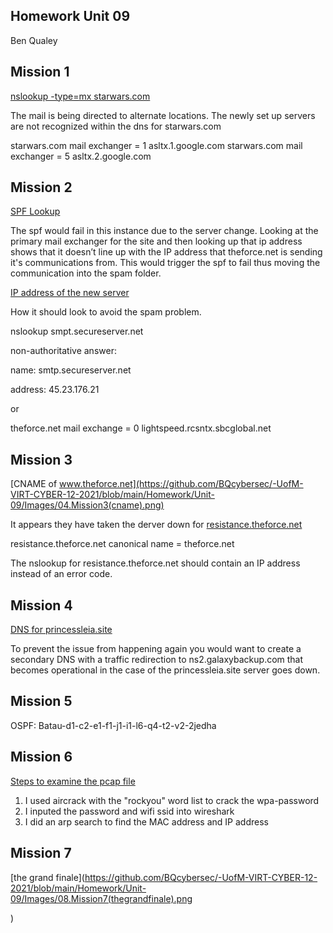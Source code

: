 ## Homework Unit 09
Ben Qualey

## Mission 1
[nslookup -type=mx starwars.com](https://github.com/BQcybersec/-UofM-VIRT-CYBER-12-2021/blob/main/Homework/Unit-09/Images/01.Mission1(nslookup).png)

The mail is being directed to alternate locations. The newly set up servers are not recognized within the dns for starwars.com


starwars.com	mail exchanger	=	1	asltx.1.google.com
starwars.com	mail exchanger	=	5	asltx.2.google.com


## Mission 2

[SPF Lookup](https://github.com/BQcybersec/-UofM-VIRT-CYBER-12-2021/blob/main/Homework/Unit-09/Images/02.Mission2(spflookup).png)

The spf would fail in this instance due to the server change. Looking at the primary mail exchanger for the site and then looking up that ip address shows that it doesn’t line up with the IP address that theforce.net is sending it's communications from. This would trigger the spf to fail thus moving the communication into the spam folder.

[IP address of the new server](https://github.com/BQcybersec/-UofM-VIRT-CYBER-12-2021/blob/main/Homework/Unit-09/Images/03.Mission2(addressofnewserver).png)

How it should look to avoid the spam problem.

nslookup smpt.secureserver.net

non-authoritative answer:

name:	smtp.secureserver.net

address:	45.23.176.21

or

theforce.net	mail exchange	=	0	lightspeed.rcsntx.sbcglobal.net


## Mission 3

[CNAME of www.theforce.net](https://github.com/BQcybersec/-UofM-VIRT-CYBER-12-2021/blob/main/Homework/Unit-09/Images/04.Mission3(cname).png)

It appears they have taken the derver down for [resistance.theforce.net](https://github.com/BQcybersec/-UofM-VIRT-CYBER-12-2021/blob/main/Homework/Unit-09/Images/05.Mission3(serverdown).png)

resistance.theforce.net	canonical name	=	theforce.net

The nslookup for resistance.theforce.net should contain an IP address instead of an error code. 


## Mission 4

[DNS for princessleia.site](https://github.com/BQcybersec/-UofM-VIRT-CYBER-12-2021/blob/main/Homework/Unit-09/Images/06.Mission4(princessleiaDNS).png)

To prevent the issue from happening again you would want to create a secondary DNS with a traffic redirection to ns2.galaxybackup.com that becomes operational in the case of the princessleia.site server goes down.

## Mission 5

OSPF: Batau-d1-c2-e1-f1-j1-i1-l6-q4-t2-v2-2jedha

## Mission 6

[Steps to examine the pcap file](https://github.com/BQcybersec/-UofM-VIRT-CYBER-12-2021/blob/main/Homework/Unit-09/Images/07.Mission%206(pcap).png)

1. I used aircrack with the "rockyou" word list to crack the wpa-password
2. I inputed the password and wifi ssid into wireshark
3. I did an arp search to find the MAC address and IP address



## Mission 7


[the grand finale](https://github.com/BQcybersec/-UofM-VIRT-CYBER-12-2021/blob/main/Homework/Unit-09/Images/08.Mission7(thegrandfinale).png

)


